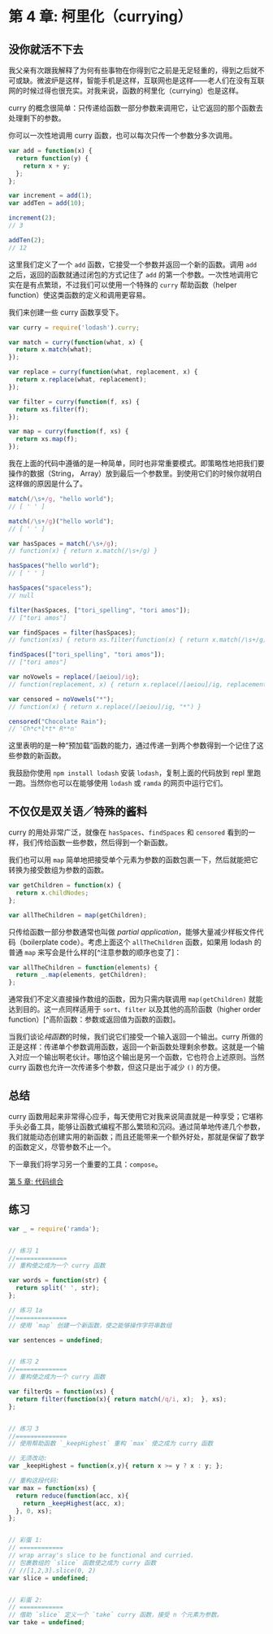 # 第 4 章: 柯里化（currying）

## 没你就活不下去
我父亲有次跟我解释了为何有些事物在你得到它之前是无足轻重的，得到之后就不可或缺。微波炉是这样，智能手机是这样，互联网也是这样——老人们在没有互联网的时候过得也很充实。对我来说，函数的柯里化（currying）也是这样。

curry 的概念很简单：只传递给函数一部分参数来调用它，让它返回的那个函数去处理剩下的参数。

你可以一次性地调用 curry 函数，也可以每次只传一个参数分多次调用。

```js
var add = function(x) {
  return function(y) {
    return x + y;
  };
};

var increment = add(1);
var addTen = add(10);

increment(2);
// 3

addTen(2);
// 12
```

这里我们定义了一个 `add` 函数，它接受一个参数并返回一个新的函数。调用 `add` 之后，返回的函数就通过闭包的方式记住了 `add` 的第一个参数。一次性地调用它实在是有点繁琐，不过我们可以使用一个特殊的 `curry` 帮助函数（helper function）使这类函数的定义和调用更容易。

我们来创建一些 curry 函数享受下。

```js
var curry = require('lodash').curry;

var match = curry(function(what, x) {
  return x.match(what);
});

var replace = curry(function(what, replacement, x) {
  return x.replace(what, replacement);
});

var filter = curry(function(f, xs) {
  return xs.filter(f);
});

var map = curry(function(f, xs) {
  return xs.map(f);
});
```

我在上面的代码中遵循的是一种简单，同时也非常重要模式。即策略性地把我们要操作的数据（String， Array）放到最后一个参数里。到使用它们的时候你就明白这样做的原因是什么了。

```js
match(/\s+/g, "hello world");
// [ ' ' ]

match(/\s+/g)("hello world");
// [ ' ' ]

var hasSpaces = match(/\s+/g);
// function(x) { return x.match(/\s+/g) }

hasSpaces("hello world");
// [ ' ' ]

hasSpaces("spaceless");
// null

filter(hasSpaces, ["tori_spelling", "tori amos"]);
// ["tori amos"]

var findSpaces = filter(hasSpaces);
// function(xs) { return xs.filter(function(x) { return x.match(/\s+/g) }) }

findSpaces(["tori_spelling", "tori amos"]);
// ["tori amos"]

var noVowels = replace(/[aeiou]/ig);
// function(replacement, x) { return x.replace(/[aeiou]/ig, replacement) }

var censored = noVowels("*");
// function(x) { return x.replace(/[aeiou]/ig, "*") }

censored("Chocolate Rain");
// 'Ch*c*l*t* R**n'
```

这里表明的是一种“预加载”函数的能力，通过传递一到两个参数得到一个记住了这些参数的新函数。

我鼓励你使用 `npm install lodash` 安装 `lodash`，复制上面的代码放到 repl 里跑一跑。当然你也可以在能够使用 `lodash` 或 `ramda` 的网页中运行它们。

## 不仅仅是双关语／特殊的酱料

curry 的用处非常广泛，就像在 `hasSpaces`、`findSpaces` 和 `censored` 看到的一样，我们传给函数一些参数，然后得到一个新函数。

我们也可以用 `map` 简单地把接受单个元素为参数的函数包裹一下，然后就能把它转换为接受数组为参数的函数。

```js
var getChildren = function(x) {
  return x.childNodes;
};

var allTheChildren = map(getChildren);
```

只传给函数一部分参数通常也叫做 *partial application*，能够大量减少样板文件代码（boilerplate code）。考虑上面这个 `allTheChildren` 函数，如果用 lodash 的普通 `map` 来写会是什么样的[^注意参数的顺序也变了]：

```js
var allTheChildren = function(elements) {
  return _.map(elements, getChildren);
};
```

通常我们不定义直接操作数组的函数，因为只需内联调用 `map(getChildren)` 就能达到目的。这一点同样适用于 `sort`、`filter` 以及其他的高阶函数（higher order function）[^高阶函数：参数或返回值为函数的函数]。

当我们谈论*纯函数*的时候，我们说它们接受一个输入返回一个输出。curry 所做的正是这样：传递单个参数调用函数，返回一个新函数处理剩余参数。这就是一个输入对应一个输出啊老伙计。哪怕这个输出是另一个函数，它也符合上述原则。当然 curry 函数也允许一次传递多个参数，但这只是出于减少 `()` 的方便。

## 总结

curry 函数用起来非常得心应手，每天使用它对我来说简直就是一种享受；它堪称手头必备工具，能够让函数式编程不那么繁琐和沉闷。通过简单地传递几个参数，我们就能动态创建实用的新函数；而且还能带来一个额外好处，那就是保留了数学的函数定义，尽管参数不止一个。

下一章我们将学习另一个重要的工具：`compose`。

[第 5 章: 代码组合](ch5.md)

## 练习

```js
var _ = require('ramda');


// 练习 1
//==============
// 重构使之成为一个 curry 函数

var words = function(str) {
  return split(' ', str);
};

// 练习 1a
//==============
// 使用 `map` 创建一个新函数，使之能够操作字符串数组

var sentences = undefined;


// 练习 2
//==============
// 重构使之成为一个 curry 函数

var filterQs = function(xs) {
  return filter(function(x){ return match(/q/i, x);  }, xs);
};


// 练习 3
//==============
// 使用帮助函数 `_keepHighest` 重构 `max` 使之成为 curry 函数

// 无须改动:
var _keepHighest = function(x,y){ return x >= y ? x : y; };

// 重构这段代码:
var max = function(xs) {
  return reduce(function(acc, x){
    return _keepHighest(acc, x);
  }, 0, xs);
};


// 彩蛋 1:
// ============
// wrap array's slice to be functional and curried.
// 包裹数组的 `slice` 函数使之成为 curry 函数
// //[1,2,3].slice(0, 2)
var slice = undefined;


// 彩蛋 2:
// ============
// 借助 `slice` 定义一个 `take` curry 函数，接受 n 个元素为参数。
var take = undefined;
```
